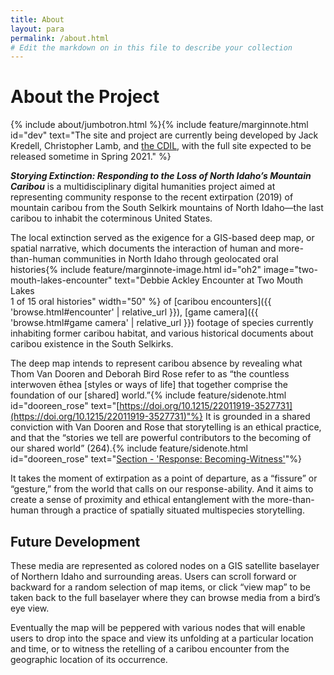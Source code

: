 ```yaml
---
title: About
layout: para
permalink: /about.html
# Edit the markdown on in this file to describe your collection
---
```


# About the Project

{% include about/jumbotron.html %}{% include feature/marginnote.html id="dev" text="The site and project are currently being developed by Jack Kredell, Christopher Lamb, and [the CDIL](https://cdil.lib.uidaho.edu/), with the full site expected to be released sometime in Spring 2021." %} 

***Storying Extinction: Responding to the Loss of North Idaho’s Mountain Caribou*** is a multidisciplinary digital humanities project aimed at representing community response to the recent extirpation (2019) of mountain caribou from the South Selkirk mountains of North Idaho—the last caribou to inhabit the coterminous United States.

The local extinction served as the exigence for a GIS-based deep map, or spatial narrative, which documents the interaction of human and more-than-human communities in North Idaho through geolocated oral histories{% include feature/marginnote-image.html id="oh2" image="two-mouth-lakes-encounter" text="Debbie Ackley Encounter at Two Mouth Lakes <br> 1 of 15 oral histories" width="50" %} of [caribou encounters]({{ 'browse.html#encounter' | relative_url }}), [game camera]({{ 'browse.html#game camera' | relative_url }}) footage of species currently inhabiting former caribou habitat, and various historical documents about caribou existence in the South Selkirks. 

The deep map intends to represent caribou absence by revealing what Thom Van Dooren and Deborah Bird Rose refer to as “the countless interwoven ēthea [styles or ways of life] that together comprise the foundation of our [shared] world.”{% include feature/sidenote.html id="dooreen_rose" text="[https://doi.org/10.1215/22011919-3527731](https://doi.org/10.1215/22011919-3527731)"%} It is grounded in a shared conviction with Van Dooren and Rose that storytelling is an ethical practice, and that the “stories we tell are powerful contributors to the becoming of our shared world” (264).{% include feature/sidenote.html id="dooreen_rose" text="[Section - 'Response: Becoming-Witness'](https://read.dukeupress.edu/environmental-humanities/article/8/1/77/61701/Lively-EthographyStorying-Animist-Worlds#725308)"%}

It takes the moment of extirpation as a point of departure, as a “fissure” or “gesture,” from the world that calls on our response-ability. And it aims to create a sense of proximity and ethical entanglement with the more-than-human through a practice of spatially situated multispecies storytelling.


## Future Development

These media are represented as colored nodes on a GIS satellite baselayer of Northern Idaho and surrounding areas. 
Users can scroll forward or backward for a random selection of map items, or click “view map” to be taken back to the full baselayer where they can browse media from a bird’s eye view. 

Eventually the map will be peppered with various nodes that will enable users to drop into the space and view its unfolding at a particular location and time, or to witness the retelling of a caribou encounter from the geographic location of its occurrence.
